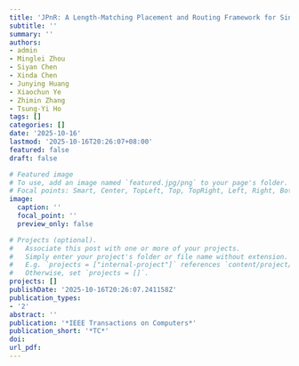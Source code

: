 ```yaml
---
title: 'JPnR: A Length-Matching Placement and Routing Framework for Single-Flux-Quantum Circuits'
subtitle: ''
summary: ''
authors:
- admin
- Minglei Zhou
- Siyan Chen
- Xinda Chen
- Junying Huang
- Xiaochun Ye
- Zhimin Zhang
- Tsung-Yi Ho
tags: []
categories: []
date: '2025-10-16'
lastmod: '2025-10-16T20:26:07+08:00'
featured: false
draft: false

# Featured image
# To use, add an image named `featured.jpg/png` to your page's folder.
# Focal points: Smart, Center, TopLeft, Top, TopRight, Left, Right, BottomLeft, Bottom, BottomRight.
image:
  caption: ''
  focal_point: ''
  preview_only: false

# Projects (optional).
#   Associate this post with one or more of your projects.
#   Simply enter your project's folder or file name without extension.
#   E.g. `projects = ["internal-project"]` references `content/project/deep-learning/index.md`.
#   Otherwise, set `projects = []`.
projects: []
publishDate: '2025-10-16T20:26:07.241158Z'
publication_types:
- '2'
abstract: ''
publication: '*IEEE Transactions on Computers*'
publication_short: '*TC*'
doi: 
url_pdf: 
---
```

